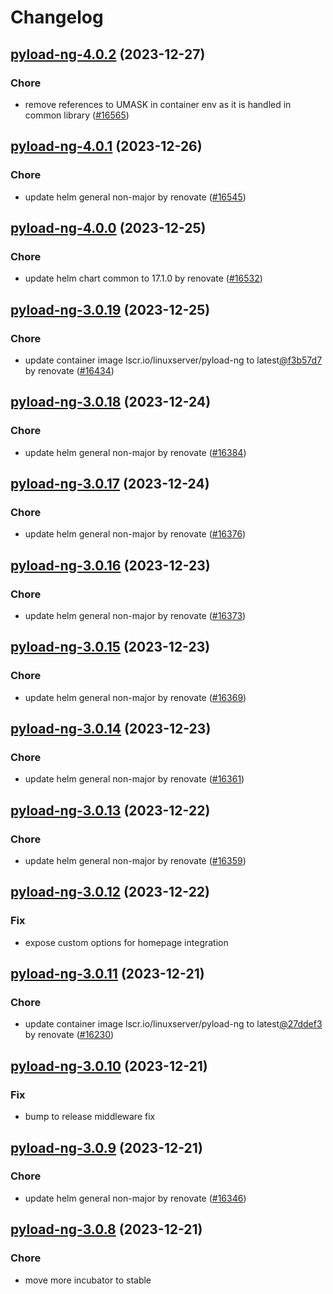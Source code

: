 # Changelog



## [pyload-ng-4.0.2](https://github.com/truecharts/charts/compare/pyload-ng-4.0.1...pyload-ng-4.0.2) (2023-12-27)

### Chore

- remove references to UMASK in container env as it is handled in common library  ([#16565](https://github.com/truecharts/charts/issues/16565))
  
  


## [pyload-ng-4.0.1](https://github.com/truecharts/charts/compare/pyload-ng-4.0.0...pyload-ng-4.0.1) (2023-12-26)

### Chore

- update helm general non-major by renovate ([#16545](https://github.com/truecharts/charts/issues/16545))
  
  


## [pyload-ng-4.0.0](https://github.com/truecharts/charts/compare/pyload-ng-3.0.19...pyload-ng-4.0.0) (2023-12-25)

### Chore

- update helm chart common to 17.1.0 by renovate ([#16532](https://github.com/truecharts/charts/issues/16532))
  
  


## [pyload-ng-3.0.19](https://github.com/truecharts/charts/compare/pyload-ng-3.0.18...pyload-ng-3.0.19) (2023-12-25)

### Chore

- update container image lscr.io/linuxserver/pyload-ng to latest[@f3b57d7](https://github.com/f3b57d7) by renovate ([#16434](https://github.com/truecharts/charts/issues/16434))
  
  


## [pyload-ng-3.0.18](https://github.com/truecharts/charts/compare/pyload-ng-3.0.17...pyload-ng-3.0.18) (2023-12-24)

### Chore

- update helm general non-major by renovate ([#16384](https://github.com/truecharts/charts/issues/16384))
  
  


## [pyload-ng-3.0.17](https://github.com/truecharts/charts/compare/pyload-ng-3.0.16...pyload-ng-3.0.17) (2023-12-24)

### Chore

- update helm general non-major by renovate ([#16376](https://github.com/truecharts/charts/issues/16376))
  
  


## [pyload-ng-3.0.16](https://github.com/truecharts/charts/compare/pyload-ng-3.0.15...pyload-ng-3.0.16) (2023-12-23)

### Chore

- update helm general non-major by renovate ([#16373](https://github.com/truecharts/charts/issues/16373))
  
  


## [pyload-ng-3.0.15](https://github.com/truecharts/charts/compare/pyload-ng-3.0.14...pyload-ng-3.0.15) (2023-12-23)

### Chore

- update helm general non-major by renovate ([#16369](https://github.com/truecharts/charts/issues/16369))
  
  


## [pyload-ng-3.0.14](https://github.com/truecharts/charts/compare/pyload-ng-3.0.13...pyload-ng-3.0.14) (2023-12-23)

### Chore

- update helm general non-major by renovate ([#16361](https://github.com/truecharts/charts/issues/16361))
  
  


## [pyload-ng-3.0.13](https://github.com/truecharts/charts/compare/pyload-ng-3.0.12...pyload-ng-3.0.13) (2023-12-22)

### Chore

- update helm general non-major by renovate ([#16359](https://github.com/truecharts/charts/issues/16359))
  
  


## [pyload-ng-3.0.12](https://github.com/truecharts/charts/compare/pyload-ng-3.0.11...pyload-ng-3.0.12) (2023-12-22)

### Fix

- expose custom options for homepage integration
  
  


## [pyload-ng-3.0.11](https://github.com/truecharts/charts/compare/pyload-ng-3.0.10...pyload-ng-3.0.11) (2023-12-21)

### Chore

- update container image lscr.io/linuxserver/pyload-ng to latest[@27ddef3](https://github.com/27ddef3) by renovate ([#16230](https://github.com/truecharts/charts/issues/16230))
  
  


## [pyload-ng-3.0.10](https://github.com/truecharts/charts/compare/pyload-ng-3.0.9...pyload-ng-3.0.10) (2023-12-21)

### Fix

- bump to release middleware fix
  
  


## [pyload-ng-3.0.9](https://github.com/truecharts/charts/compare/pyload-ng-3.0.8...pyload-ng-3.0.9) (2023-12-21)

### Chore

- update helm general non-major by renovate ([#16346](https://github.com/truecharts/charts/issues/16346))
  
  


## [pyload-ng-3.0.8](https://github.com/truecharts/charts/compare/pyload-ng-3.0.7...pyload-ng-3.0.8) (2023-12-21)

### Chore

- move more incubator to stable
  
  